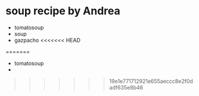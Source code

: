 # soup recipe by Andrea

- tomatosoup
- soup
- gazpacho
<<<<<<< HEAD

=======
- tomatosoup
- 
>>>>>>> 19e1e771712921e655aeccc8e2f0dadf635e8b46

